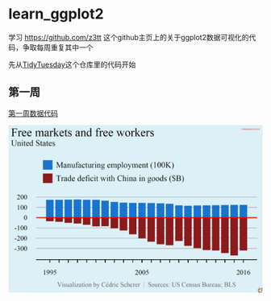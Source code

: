 # learn_ggplot2

学习 https://github.com/z3tt 这个github主页上的关于ggplot2数据可视化的代码，争取每周重复其中一个

先从[TidyTuesday](https://github.com/z3tt/TidyTuesday)这个仓库里的代码开始

## 第一周

[第一周数据代码](https://github.com/NotebookOFXiaoMing/learn_ggplot2/tree/main/20220423)

![](20220423/20220423.png)
